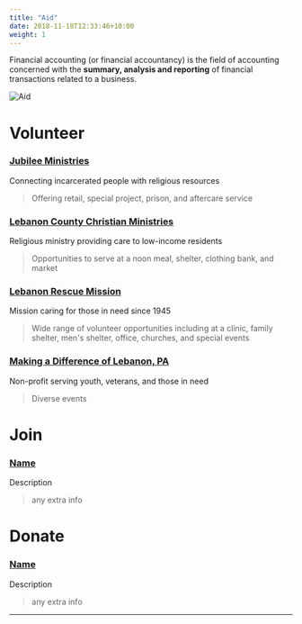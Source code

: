 ```yaml
---
title: "Aid"
date: 2018-11-18T12:33:46+10:00
weight: 1
---
```


Financial accounting (or financial accountancy) is the field of accounting concerned with the **summary, analysis and reporting** of financial transactions related to a business.

![Aid](/images/illustrations/IMG_0367.jpg)

# Volunteer
### <a href="https://www.jub.org/volunteer" target="_blank">Jubilee Ministries</a>
Connecting incarcerated people with religious resources
> Offering retail, special project, prison, and aftercare service

### <a href="https://www.lccm.us/volunteer.html" target="_blank">Lebanon County Christian Ministries</a>
Religious ministry providing care to low-income residents
> Opportunities to serve at a noon meal, shelter, clothing bank, and market

### <a href="https://www.lebanonrescuemission.org/ways-to-help/volunteering-for-lrm/" target="_blank">Lebanon Rescue Mission</a>
Mission caring for those in need since 1945
> Wide range of volunteer opportunities including at a clinic, family shelter, men's shelter, office, churches, and special events

### <a href="https://www.makingadifferenceoflebanonpa.org/volunteer" target="_blank">Making a Difference of Lebanon, PA</a>
Non-profit serving youth, veterans, and those in need
> Diverse events

# Join

### <a href="https://chatgpt.com/?hints=search&model=auto" target="_blank">Name</a>
Description
> any extra info

# Donate

### <a href="https://chatgpt.com/?hints=search&model=auto" target="_blank">Name</a>
Description
> any extra info

----
